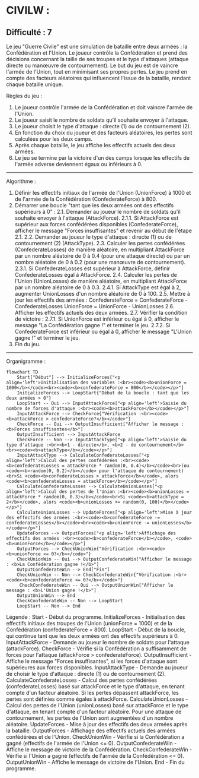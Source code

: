 CIVILW :
=================
Difficulté : 7
-----------------
Le jeu "Guerre Civile" est une simulation de bataille entre deux armées : la Confédération et l'Union. Le joueur contrôle la Confédération et prend des décisions concernant la taille de ses troupes et le type d'attaques (attaque directe ou manœuvre de contournement). Le but du jeu est de vaincre l'armée de l'Union, tout en minimisant ses propres pertes. Le jeu prend en compte des facteurs aléatoires qui influencent l'issue de la bataille, rendant chaque bataille unique.

Règles du jeu :
1.  Le joueur contrôle l'armée de la Confédération et doit vaincre l'armée de l'Union.
2.  Le joueur saisit le nombre de soldats qu'il souhaite envoyer à l'attaque.
3.  Le joueur choisit le type d'attaque : directe (1) ou de contournement (2).
4.  En fonction du choix du joueur et des facteurs aléatoires, les pertes sont calculées pour les deux camps.
5.  Après chaque bataille, le jeu affiche les effectifs actuels des deux armées.
6.  Le jeu se termine par la victoire d'un des camps lorsque les effectifs de l'armée adverse deviennent égaux ou inférieurs à 0.
-----------------
Algorithme :
1. Définir les effectifs initiaux de l'armée de l'Union (UnionForce) à 1000 et de l'armée de la Confédération (ConfederateForce) à 800.
2. Démarrer une boucle "tant que les deux armées ont des effectifs supérieurs à 0" :
    2.1. Demander au joueur le nombre de soldats qu'il souhaite envoyer à l'attaque (AttackForce).
        2.1.1. Si AttackForce est supérieur aux forces confédérées disponibles (ConfederateForce), afficher le message "Forces insuffisantes" et revenir au début de l'étape 2.1.
    2.2. Demander au joueur le type d'attaque : directe (1) ou de contournement (2) (AttackType).
    2.3. Calculer les pertes confédérées (ConfederateLosses) de manière aléatoire, en multipliant AttackForce par un nombre aléatoire de 0 à 0.4 (pour une attaque directe) ou par un nombre aléatoire de 0 à 0.2 (pour une manœuvre de contournement).
        2.3.1. Si ConfederateLosses est supérieur à AttackForce, définir ConfederateLosses égal à AttackForce.
    2.4. Calculer les pertes de l'Union (UnionLosses) de manière aléatoire, en multipliant AttackForce par un nombre aléatoire de 0 à 0.3.
        2.4.1. Si AttackType est égal à 2, augmenter UnionLosses d'un nombre aléatoire de 0 à 100.
    2.5. Mettre à jour les effectifs des armées :
        ConfederateForce = ConfederateForce - ConfederateLosses
        UnionForce = UnionForce - UnionLosses
    2.6. Afficher les effectifs actuels des deux armées.
    2.7. Vérifier la condition de victoire :
        2.7.1. Si UnionForce est inférieur ou égal à 0, afficher le message "La Confédération gagne !" et terminer le jeu.
        2.7.2. Si ConfederateForce est inférieur ou égal à 0, afficher le message "L'Union gagne !" et terminer le jeu.
3. Fin du jeu.
-----------------
Organigramme :
```mermaid
flowchart TD
    Start["Début"] --> InitializeForces["<p align='left'>Initialisation des variables :<br><code><b>unionForce = 1000</b></code><br><code><b>confederateForce = 800</b></code></p>"]
    InitializeForces --> LoopStart{"Début de la boucle : tant que les deux armées > 0"}
    LoopStart -- Oui --> InputAttackForce["<p align='left'>Saisie du nombre de forces d'attaque :<br><code><b>attackForce</b></code></p>"]
    InputAttackForce --> CheckForce{"Vérification :<br><code><b>attackForce > confederateForce?</b></code>"}
    CheckForce -- Oui --> OutputInsufficient["Afficher le message : <b>Forces insuffisantes</b>"]
    OutputInsufficient --> InputAttackForce
    CheckForce -- Non --> InputAttackType["<p align='left'>Saisie du type d'attaque :<br><b>1 - directe</b>, <b>2 - de contournement</b><br><code><b>attackType</b></code></p>"]
    InputAttackType --> CalculateConfederateLosses["<p align='left'>Calcul des pertes confédérées :<br><code><b>confederateLosses = attackForce * random(0, 0.4)</b></code><br>(ou <code><b>random(0, 0.2)</b></code> pour l'attaque de contournement)<br>Si <code><b>confederateLosses > attackForce</b></code>, alors <code><b>confederateLosses = attackForce</b></code></p>"]
    CalculateConfederateLosses --> CalculateUnionLosses["<p align='left'>Calcul des pertes de l'Union :<br><code><b>unionLosses = attackForce * random(0, 0.3)</b></code><br>Si <code><b>attackType = 2</b></code>, alors <code><b>unionLosses += random(0, 100)</b></code></p>"]
    CalculateUnionLosses --> UpdateForces["<p align='left'>Mise à jour des effectifs des armées :<br><code><b>confederateForce -= confederateLosses</b></code><br><code><b>unionForce -= unionLosses</b></code></p>"]
    UpdateForces --> OutputForces["<p align='left'>Affichage des effectifs des armées :<br><code><b>confederateForce</b></code>, <code><b>unionForce</b></code></p>"]
    OutputForces --> CheckUnionWin{"Vérification :<br><code><b>unionForce <= 0?</b></code>"}
    CheckUnionWin -- Oui --> OutputConfederateWin["Afficher le message : <b>La Confédération gagne !</b>"]
    OutputConfederateWin --> End["Fin"]
    CheckUnionWin -- Non --> CheckConfederateWin{"Vérification :<br><code><b>confederateForce <= 0?</b></code>"}
     CheckConfederateWin -- Oui --> OutputUnionWin["Afficher le message : <b>L'Union gagne !</b>"]
    OutputUnionWin --> End
    CheckConfederateWin -- Non --> LoopStart
    LoopStart -- Non --> End
```
    
Légende :
    Start - Début du programme.
    InitializeForces - Initialisation des effectifs initiaux des troupes de l'Union (unionForce = 1000) et de la Confédération (confederateForce = 800).
    LoopStart - Début de la boucle, qui continue tant que les deux armées ont des effectifs supérieurs à 0.
    InputAttackForce - Demande au joueur le nombre de soldats pour l'attaque (attackForce).
    CheckForce - Vérifie si la Confédération a suffisamment de forces pour l'attaque (attackForce > confederateForce).
    OutputInsufficient - Affiche le message "Forces insuffisantes", si les forces d'attaque sont supérieures aux forces disponibles.
    InputAttackType - Demande au joueur de choisir le type d'attaque : directe (1) ou de contournement (2).
    CalculateConfederateLosses - Calcul des pertes confédérées (confederateLosses) basé sur attackForce et le type d'attaque, en tenant compte d'un facteur aléatoire. Si les pertes dépassent attackForce, les pertes sont définies comme égales à attackForce.
    CalculateUnionLosses - Calcul des pertes de l'Union (unionLosses) basé sur attackForce et le type d'attaque, en tenant compte d'un facteur aléatoire. Pour une attaque de contournement, les pertes de l'Union sont augmentées d'un nombre aléatoire.
    UpdateForces - Mise à jour des effectifs des deux armées après la bataille.
    OutputForces - Affichage des effectifs actuels des armées confédérées et de l'Union.
    CheckUnionWin - Vérifie si la Confédération a gagné (effectifs de l'armée de l'Union <= 0).
    OutputConfederateWin - Affiche le message de victoire de la Confédération.
    CheckConfederateWin - Vérifie si l'Union a gagné (effectifs de l'armée de la Confédération <= 0).
    OutputUnionWin - Affiche le message de victoire de l'Union.
    End - Fin du programme.